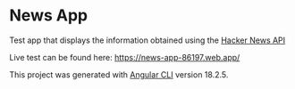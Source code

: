 # News App

Test app that displays the information obtained using the [Hacker News API](https://github.com/HackerNews/API)

Live test can be found here: https://news-app-86197.web.app/

This project was generated with [Angular CLI](https://github.com/angular/angular-cli) version 18.2.5.
